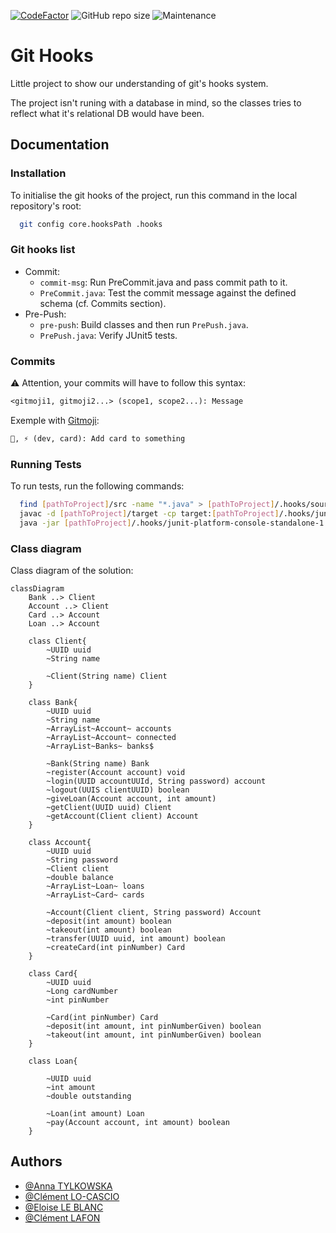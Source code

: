 [![CodeFactor](https://www.codefactor.io/repository/github/l-clem/githooks/badge)](https://www.codefactor.io/repository/github/l-clem/githooks) ![GitHub repo size](https://img.shields.io/github/repo-size/L-Clem/GitHooks) ![Maintenance](https://img.shields.io/maintenance/yes/2022)
# Git Hooks

Little project to show our understanding of git's hooks system.

The project isn't runing with a database in mind, so the classes tries to reflect what it's relational DB would have been.


## Documentation

### Installation

To initialise the git hooks of the project, run this command in the local repository's root:

```bash
  git config core.hooksPath .hooks
```

### Git hooks list
- Commit: 
  - `commit-msg`: Run PreCommit.java and pass commit path to it.
  - `PreCommit.java`: Test the commit message against the defined schema (cf. Commits section).
- Pre-Push:
  - `pre-push`: Build classes and then run `PrePush.java`.
  - `PrePush.java`: Verify JUnit5 tests.

### Commits

⚠️ Attention, your commits will have to follow this syntax:

```txt
<gitmoji1, gitmoji2...> (scope1, scope2...): Message
```
Exemple with [Gitmoji](https://gitmoji.dev/):
```txt
🎨, ⚡️ (dev, card): Add card to something
```

### Running Tests

To run tests, run the following commands:

```bash
  find [pathToProject]/src -name "*.java" > [pathToProject]/.hooks/sources.txt
  javac -d [pathToProject]/target -cp target:[pathToProject]/.hooks/junit-platform-console-standalone-1.9.1.jar @[pathToProject]/.hooks/sources.txt
  java -jar [pathToProject]/.hooks/junit-platform-console-standalone-1.9.1.jar --class-path [pathToProject]/target --scan-class-path
```

### Class diagram

Class diagram of the solution:

```mermaid
classDiagram
    Bank ..> Client
    Account ..> Client
    Card ..> Account
    Loan ..> Account

    class Client{
        ~UUID uuid
        ~String name

        ~Client(String name) Client
    }

    class Bank{
        ~UUID uuid
        ~String name
        ~ArrayList~Account~ accounts
        ~ArrayList~Account~ connected
        ~ArrayList~Banks~ banks$

        ~Bank(String name) Bank
        ~register(Account account) void
        ~login(UUID accountUUId, String password) account
        ~logout(UUIS clientUUID) boolean
        ~giveLoan(Account account, int amount)
        ~getClient(UUID uuid) Client
        ~getAccount(Client client) Account
    }

    class Account{
        ~UUID uuid
        ~String password
        ~Client client
        ~double balance
        ~ArrayList~Loan~ loans
        ~ArrayList~Card~ cards

        ~Account(Client client, String password) Account
        ~deposit(int amount) boolean
        ~takeout(int amount) boolean
        ~transfer(UUID uuid, int amount) boolean
        ~createCard(int pinNumber) Card
    }

    class Card{
        ~UUID uuid
        ~Long cardNumber
        ~int pinNumber

        ~Card(int pinNumber) Card
        ~deposit(int amount, int pinNumberGiven) boolean
        ~takeout(int amount, int pinNumberGiven) boolean
    }

    class Loan{

        ~UUID uuid
        ~int amount
        ~double outstanding

        ~Loan(int amount) Loan
        ~pay(Account account, int amount) boolean
    }
```


## Authors

- [@Anna TYLKOWSKA](https://www.github.com/annaty)
- [@Clément LO-CASCIO](https://www.github.com/ClemLcs)
- [@Eloise LE BLANC](https://www.github.com/eloiseLBC)
- [@Clément LAFON](https://www.github.com/L-Clem)

